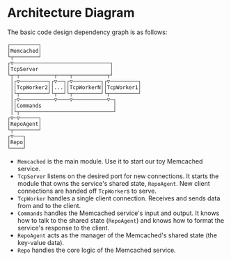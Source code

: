 # Architecture Diagram

The basic code design dependency graph is as follows:

```
┌─────────┐
│Memcached│
└┬────────┘
┌▽───────────────────────────────┐
│TcpServer                       │
└┬─┬───────────┬────┬───────────┬┘
 │┌▽─────────┐┌▽──┐┌▽─────────┐┌▽─────────┐
 ││TcpWorker2││...││TcpWorkerN││TcpWorker1│
 │└┬─────────┘└┬──┘└┬─────────┘└┬─────────┘
 │┌▽───────────▽────▽───────────▽─┐
 ││Commands                       │
 │└┬──────────────────────────────┘
┌▽─▽──────┐
│RepoAgent│
└┬────────┘
┌▽───┐
│Repo│
└────┘
```

- `Memcached` is the main module. Use it to start our toy Memcached service.
- `TcpServer` listens on the desired port for new connections. It starts the module that owns the service's shared state, `RepoAgent`. New client connections are handed off `TcpWorker`s to serve.
- `TcpWorker` handles a single client connection. Receives and sends data from and to the client.
- `Commands` handles the Memcached service's input and output. It knows how to talk to the shared state (`RepoAgent`) and knows how to format the service's response to the client.
- `RepoAgent` acts as the manager of the Memcached's shared state (the key-value data).
- `Repo` handles the core logic of the Memcached service.
